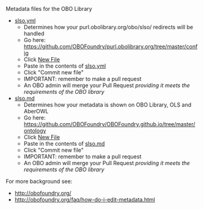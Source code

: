 Metadata files for the OBO Library

 * [slso.yml](slso.yml)
     * Determines how your purl.obolibrary.org/obo/slso/ redirects will be handled
     * Go here: https://github.com/OBOFoundry/purl.obolibrary.org/tree/master/config
     * Click [New File](https://github.com/OBOFoundry/purl.obolibrary.org/new/master/config)
     * Paste in the contents of [slso.yml](slso.yml)
     * Click "Commit new file"
     * IMPORTANT: remember to make a pull request
     * An OBO admin will merge your Pull Request *providing it meets the requirements of the OBO library*
 * [slso.md](slso.md)
     * Determines how your metadata is shown on OBO Library, OLS and AberOWL
     * Go here: https://github.com/OBOFoundry/OBOFoundry.github.io/tree/master/ontology
     * Click [New File](https://github.com/OBOFoundry/OBOFoundry.github.io/new/master/ontology)
     * Paste in the contents of [slso.md](slso.md)
     * Click "Commit new file"
     * IMPORTANT: remember to make a pull request
     * An OBO admin will merge your Pull Request *providing it meets the requirements of the OBO library*
     
For more background see:

 * http://obofoundry.org/
 * http://obofoundry.org/faq/how-do-i-edit-metadata.html


